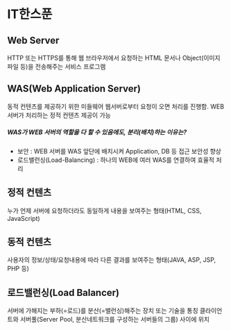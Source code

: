 # IT한스푼

## Web Server
HTTP 또는 HTTPS를 통해 웹 브라우저에서 요청하는 HTML 문서나 Object(이미지 파일 등)을 전송해주는 서비스 프로그램

## WAS(Web Application Server)
동적 컨텐츠를 제공하기 위한 미들웨어 웹서버로부터 요청이 오면 처리를 진행함.
WEB 서버가 처리하는 정적 컨텐츠 제공이 가능

##### WAS가 WEB 서버의 역할을 다 할 수 있음에도, 분리(배치)하는 이유는?
 - 보안 : WEB 서버를 WAS 앞단에 배치시켜 Application, DB 등 접근 보안성 향상
 - 로드밸런싱(Load-Balancing) : 하나의 WEB에 여러 WAS를 연결하여 효율적 처리

## 정적 컨텐츠
누가 언제 서버에 요청하더라도 동일하게 내용을 보여주는 형태(HTML, CSS, JavaScript)
## 동적 컨텐츠
사용자의 정보/상태/요청내용에 따라 다른 결과를 보여주는 형태(JAVA, ASP, JSP, PHP 등)

## 로드밸런싱(Load Balancer)
서버에 가해지는 부하(=로드)를 분산(=밸런싱)해주는 장치 또는 기술을 통칭
클라이언트와 서버풀(Server Pool, 분산네트워크를 구성하는 서버들의 그룹) 사이에 위치